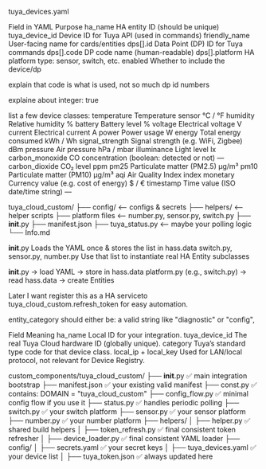 
tuya_devices.yaml

Field in YAML	Purpose
ha_name	        HA entity ID (should be unique)
tuya_device_id	Device ID for Tuya API (used in commands)
friendly_name	User-facing name for cards/entities
dps[].id	    Data Point (DP) ID for Tuya commands
dps[].code	    DP code name (human-readable)
dps[].platform	HA platform type: sensor, switch, etc.
enabled	Whether to include the device/dp

explain that code is what is used, not so much dp id numbers

explaine about integer: true

list a few device classes:
temperature	    Temperature sensor	    °C / °F
humidity	    Relative humidity	    %
battery	        Battery level	        %
voltage	        Electrical voltage	    V
current	        Electrical current	    A
power	        Power usage     	    W
energy	        Total energy consumed	kWh / Wh
signal_strength	Signal strength (e.g. WiFi, Zigbee)	dBm
pressure	    Air pressure	        hPa / mbar
illuminance	    Light level	    lx
carbon_monoxide	CO concentration (boolean: detected or not)	—
carbon_dioxide	CO₂ level	            ppm
pm25	        Particulate matter (PM2.5)	µg/m³
pm10	        Particulate matter (PM10)	µg/m³
aqi	            Air Quality Index	index
monetary	    Currency value (e.g. cost of energy)	$ / €
timestamp	    Time value (ISO date/time string)	    —


tuya_cloud_custom/
├── config/              <-- configs & secrets
├── helpers/             <-- helper scripts
├── platform files       <-- number.py, sensor.py, switch.py
├── __init__.py
├── manifest.json
├── tuya_status.py       <-- maybe your polling logic
└── Info.md

__init__.py	                        Loads the YAML once & stores the list in hass.data
switch.py, sensor.py, number.py	    Use that list to instantiate real HA Entity subclasses

__init__.py → load YAML → store in hass.data
platform.py (e.g., switch.py) → read hass.data → create Entities

Later I want register this as a HA serviceto tuya_cloud_custom.refresh_token for easy automation.

entity_category should either be: a valid string like "diagnostic" or "config",

Field	                Meaning
ha_name	                Local ID for your integration.
tuya_device_id	        The real Tuya Cloud hardware ID (globally unique).
category	            Tuya’s standard type code for that device class.
local_ip + local_key	Used for LAN/local protocol, not relevant for Device Registry.

custom_components/tuya_cloud_custom/
├── __init__.py               ✅ main integration bootstrap
├── manifest.json             ✅ your existing valid manifest
├── const.py                  ✅ contains: DOMAIN = "tuya_cloud_custom"
├── config_flow.py            ✅ minimal config flow if you use it
├── status.py                 ✅ handles periodic polling
├── switch.py                 ✅ your switch platform
├── sensor.py                 ✅ your sensor platform
├── number.py                 ✅ your number platform
├── helpers/
│   ├── helper.py             ✅ shared build helpers
│   ├── token_refresh.py      ✅ final consistent token refresher
│   ├── device_loader.py      ✅ final consistent YAML loader
├── config/
│   ├── secrets.yaml          ✅ your secret keys
│   ├── tuya_devices.yaml     ✅ your device list
│   ├── tuya_token.json       ✅ always updated here